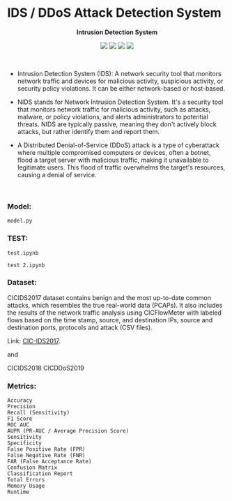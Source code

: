 # IDS / DDoS Attack Detection System

**<p align="center">Intrusion Detection System</p>**

<p align="center">
<img src="https://img.shields.io/badge/Roadmap-2025-yellowgreen.svg">
<img src="https://img.shields.io/badge/Author-Mehran%20Nosrati-blue.svg">
<img src="https://img.shields.io/badge/Author-Fatemeh%20Bagheri-blue.svg">
<img src="https://img.shields.io/badge/gu-Golestan%20University-red.svg">
</p>

</br>

- Intrusion Detection System (IDS): A network security tool that monitors network traffic and devices for malicious activity, suspicious activity, or security policy violations. It can be either network-based or host-based.

- NIDS stands for Network Intrusion Detection System. It's a security tool that monitors network traffic for malicious activity, such as attacks, malware, or policy violations, and alerts administrators to potential threats. NIDS are typically passive, meaning they don't actively block attacks, but rather identify them and report them.

- A Distributed Denial-of-Service (DDoS) attack is a type of cyberattack where multiple compromised computers or devices, often a botnet, flood a target server with malicious traffic, making it unavailable to legitimate users. This flood of traffic overwhelms the target's resources, causing a denial of service.

</br>

### Model:

```
model.py
```

### TEST:

```
test.ipynb

test 2.ipynb
```

### Dataset:

CICIDS2017 dataset contains benign and the most up-to-date common attacks, which resembles the true real-world data (PCAPs). It also includes the results of the network traffic analysis using CICFlowMeter with labeled flows based on the time stamp, source, and destination IPs, source and destination ports, protocols and attack (CSV files).

Link: [CIC-IDS2017](https://www.unb.ca/cic/datasets/ids-2017.html).

and

CICIDS2018
CICDDoS2019

### Metrics:

```
Accuracy
Precision
Recall (Sensitivity)
F1 Score
ROC AUC
AUPR (PR-AUC / Average Precision Score)
Sensitivity
Specificity
False Positive Rate (FPR)
False Negative Rate (FNR)
FAR (False Acceptance Rate)
Confusion Matrix
Classification Report
Total Errors
Memory Usage
Runtime
```
